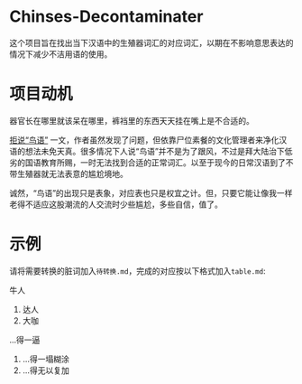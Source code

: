 Chinses-Decontaminater
======================

这个项目旨在找出当下汉语中的生殖器词汇的对应词汇，以期在不影响意思表达的情况下减少不洁用语的使用。

# 项目动机

器官长在哪里就该呆在哪里，裤裆里的东西天天挂在嘴上是不合适的。

[拒说“鸟语”](http://news.163.com/14/0217/08/9L99FLCL00014Q4P.html) 一文，作者虽然发现了问题，但依靠尸位素餐的文化管理者来净化汉语的想法未免天真。很多情况下人说“鸟语”并不是为了跟风，不过是拜大陆治下低劣的国语教育所赐，一时无法找到合适的正常词汇。以至于现今的日常汉语到了不带生殖器就无法表意的尴尬境地。

诚然，“鸟语”的出现只是表象，对应表也只是权宜之计。但，只要它能让像我一样老得不适应这股潮流的人交流时少些尴尬，多些自信，值了。

# 示例

请将需要转换的脏词加入`待转换.md`，完成的对应按以下格式加入`table.md`:

牛人
1. 达人
2. 大咖

...得一逼
1. ...得一塌糊涂
2. ...得无以复加
